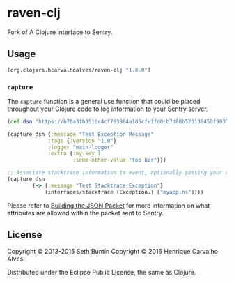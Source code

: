 # raven-clj

Fork of A Clojure interface to Sentry.

## Usage

```clojure
[org.clojars.hcarvalhoalves/raven-clj "1.8.0"]
```

### `capture`

The `capture` function is a general use function that could be placed throughout your Clojure code to log information to your Sentry server.

```clojure
(def dsn "https://b70a31b3510c4cf793964a185cfe1fd0:b7d80b520139450f903720eb7991bf3d@example.com/1")

(capture dsn {:message "Test Exception Message"
             :tags {:version "1.0"}
             :logger "main-logger"
             :extra {:my-key 1
                     :some-other-value "foo bar"}})

;; Associate stacktrace information to event, optionally passing your app's namespaces as the final arg to stacktrace.
(capture dsn
        (-> {:message "Test Stacktrace Exception"}
            (interfaces/stacktrace (Exception.) ["myapp.ns"])))
```

Please refer to [Building the JSON Packet](https://docs.getsentry.com/hosted/clientdev/#building-the-json-packet) for more information on what
attributes are allowed within the packet sent to Sentry.

## License

Copyright © 2013-2015 Seth Buntin
Copyright © 2016 Henrique Carvalho Alves

Distributed under the Eclipse Public License, the same as Clojure.
